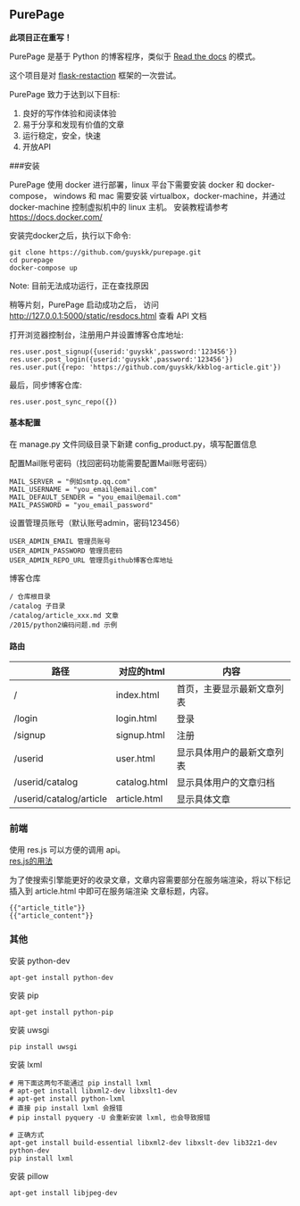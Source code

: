 ## PurePage

**此项目正在重写！**

PurePage 是基于 Python 的博客程序，类似于 [Read the docs](https://readthedocs.org/) 的模式。

这个项目是对 [flask-restaction](https://github.com/guyskk/flask-restaction) 框架的一次尝试。

PurePage 致力于达到以下目标:

1. 良好的写作体验和阅读体验
2. 易于分享和发现有价值的文章
3. 运行稳定，安全，快速
4. 开放API

###安装

PurePage 使用 docker 进行部署，linux 平台下需要安装 docker 和 docker-compose，
windows 和 mac 需要安装 virtualbox，docker-machine，并通过 docker-machine 控制虚拟机中的 linux 主机。
安装教程请参考 https://docs.docker.com/

安装完docker之后，执行以下命令:
```
git clone https://github.com/guyskk/purepage.git
cd purepage
docker-compose up
```

Note: 目前无法成功运行，正在查找原因

稍等片刻，PurePage 启动成功之后， 
访问 http://127.0.0.1:5000/static/resdocs.html 查看 API 文档

打开浏览器控制台，注册用户并设置博客仓库地址:

    res.user.post_signup({userid:'guyskk',password:'123456'})
    res.user.post_login({userid:'guyskk',password:'123456'})
    res.user.put({repo: 'https://github.com/guyskk/kkblog-article.git'})

最后，同步博客仓库:

    res.user.post_sync_repo({})
	

#### 基本配置

在 manage.py 文件同级目录下新建 config_product.py，填写配置信息

配置Mail账号密码（找回密码功能需要配置Mail账号密码）

	MAIL_SERVER = "例如smtp.qq.com"
	MAIL_USERNAME = "you_email@email.com"
	MAIL_DEFAULT_SENDER = "you_email@email.com"
	MAIL_PASSWORD = "you_email_password"

设置管理员账号（默认账号admin，密码123456）

	USER_ADMIN_EMAIL 管理员账号
	USER_ADMIN_PASSWORD 管理员密码
	USER_ADMIN_REPO_URL 管理员github博客仓库地址


博客仓库
	
	/ 仓库根目录
	/catalog 子目录
	/catalog/article_xxx.md 文章
	/2015/python2编码问题.md 示例

#### 路由
	
路径                    | 对应的html        | 内容
----------------------- | ----------------- | --------------------------
/                       | index.html        | 首页，主要显示最新文章列表
/login                  | login.html        | 登录
/signup                 | signup.html       | 注册
/userid                 | user.html         | 显示具体用户的最新文章列表
/userid/catalog         | catalog.html      | 显示具体用户的文章归档
/userid/catalog/article | article.html      | 显示具体文章


### 前端

使用 res.js 可以方便的调用 api。  
[res.js的用法](http://flask-restaction.readthedocs.org/zh/latest/quickstart.html#res-js)


为了使搜索引擎能更好的收录文章，文章内容需要部分在服务端渲染，将以下标记插入到 article.html 中即可在服务端渲染 文章标题，内容。

	{{"article_title"}}
	{{"article_content"}}


### 其他

安装 python-dev

	apt-get install python-dev

安装 pip

	apt-get install python-pip

安装 uwsgi

	pip install uwsgi

安装 lxml

	# 用下面这两句不能通过 pip install lxml
	# apt-get install libxml2-dev libxslt1-dev
	# apt-get install python-lxml
	# 直接 pip install lxml 会报错
	# pip install pyquery -U 会重新安装 lxml, 也会导致报错

	# 正确方式
	apt-get install build-essential libxml2-dev libxslt-dev lib32z1-dev python-dev
	pip install lxml

安装 pillow

	apt-get install libjpeg-dev
	

